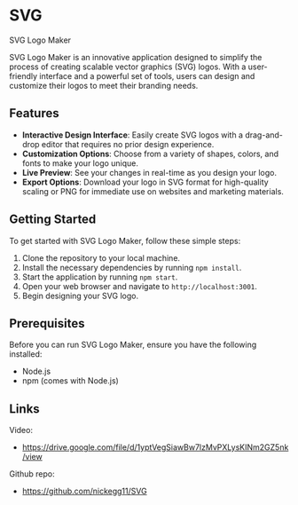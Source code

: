 # SVG

SVG Logo Maker

SVG Logo Maker is an innovative application designed to simplify the process of creating scalable vector graphics (SVG) logos. With a user-friendly interface and a powerful set of tools, users can design and customize their logos to meet their branding needs.

## Features

- **Interactive Design Interface**: Easily create SVG logos with a drag-and-drop editor that requires no prior design experience.
- **Customization Options**: Choose from a variety of shapes, colors, and fonts to make your logo unique.
- **Live Preview**: See your changes in real-time as you design your logo.
- **Export Options**: Download your logo in SVG format for high-quality scaling or PNG for immediate use on websites and marketing materials.

## Getting Started

To get started with SVG Logo Maker, follow these simple steps:

1. Clone the repository to your local machine.
2. Install the necessary dependencies by running `npm install`.
3. Start the application by running `npm start`.
4. Open your web browser and navigate to `http://localhost:3001`.
5. Begin designing your SVG logo.

## Prerequisites

Before you can run SVG Logo Maker, ensure you have the following installed:

- Node.js
- npm (comes with Node.js)

## Links

Video:

- <https://drive.google.com/file/d/1yptVegSiawBw7lzMvPXLysKINm2GZ5nk/view>

Github repo:

- <https://github.com/nickegg11/SVG>
